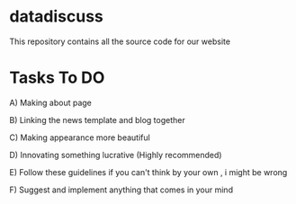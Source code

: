 # datadiscuss
This repository contains all the source code for our website

# Tasks To DO

A) Making about page 

B) Linking the news template and blog together

C) Making appearance more beautiful

D) Innovating something lucrative (Highly recommended)

E) Follow these guidelines if you can't think by your own , i might be wrong

F) Suggest and implement anything that comes in your mind
